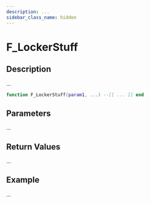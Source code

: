 ```yaml
---
description: ...
sidebar_class_name: hidden
---
```


# F_LockerStuff

## Description

...

```lua
function F_LockerStuff(param1, ...) --[[ ... ]] end
```

## Parameters

...

## Return Values

...

## Example

...

